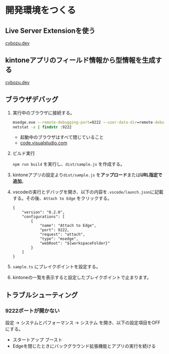 # 開発環境をつくる

## Live Server Extensionを使う

[cybozu.dev](https://cybozu.dev/ja/kintone/tips/development/customize/development-know-how/use-visual-studio-code-live-server-extension/)

## kintoneアプリのフィールド情報から型情報を生成する

[cybozu.dev](https://cybozu.dev/ja/id/9d7aff6319d6de6a821d142d/#generate-information-of-type)

## ブラウザデバッグ

1. 実行中のブラウザに接続する。

    ```bat
    msedge.exe --remote-debugging-port=9222 --user-data-dir=remote-debug-profile
    netstat -a | findstr :9222
    ```

    - 起動中のブラウザはすべて閉じていること
    - [code.visualstudio.com](https://code.visualstudio.com/docs/nodejs/browser-debugging#_attaching-to-browsers)

2. ビルド実行

    `npm run build` を実行し、`dist/sample.js` を作成する。

3. kintoneアプリの設定より`dist/sample.js` を**アップロード**または**URL指定で追加**。
4. vscodeの実行とデバッグを開き、以下の内容を`.vscode/launch.json`に記載する。その後、`Attach to Edge` をクリックする。

    ```
    {
        "version": "0.2.0",
        "configurations": [
            {
                "name": "Attach to Edge",
                "port": 9222,
                "request": "attach",
                "type": "msedge",
                "webRoot": "${workspaceFolder}"
            }
        ]
    }
    ```

5. `sample.ts` にブレイクポイントを設定する。
6. kintoneの一覧を表示すると設定したブレイクポイントで止まります。

## トラブルシューティング

### 9222ポートが開かない

設定 -> システムとパフォーマンス -> システム を開き、以下の設定項目をOFFにする。

- スタートアップ ブースト
- Edgeを閉じたときにバックグラウンド拡張機能とアプリの実行を続ける
